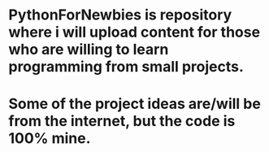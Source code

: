 # PythonForNewbies is repository where i will upload content for those who are willing to learn programming from small projects.
# Some of the project ideas are/will be from the internet, but the code is 100% mine.
